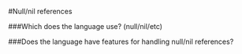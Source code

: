 #Null/nil references


###Which does the language use? (null/nil/etc)

###Does the language have features for handling null/nil references?
